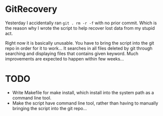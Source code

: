 # GitRecovery
Yesterday I accidentally ran `git . rm -r -f` with no prior commit. Which is the reason why I wrote the script to help
recover lost data from my stupid act.

Right now it is basically unusable. You have to bring the script into the git repo in order for it to work...
It searches in all files deleted by git through searching and displaying files that contains given keyword.
Much improvements are expected to happen within few weeks...

# TODO
- Write Makefile for make install, which install into the system path as a command line tool.
- Make the script have command line tool, rather than having to manually bringing the script into the git repo...
